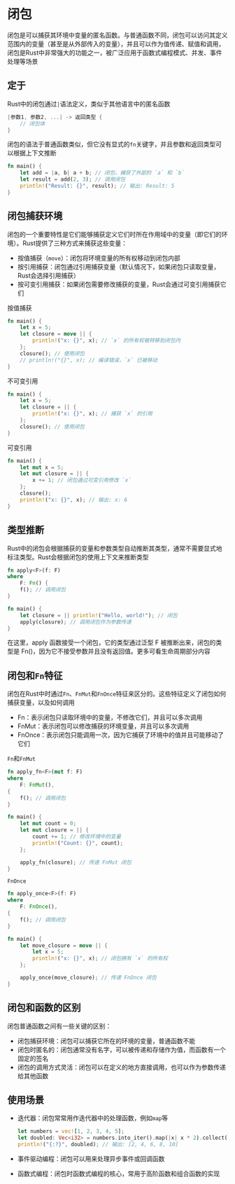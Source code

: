 # 闭包

闭包是可以捕获其环境中变量的匿名函数。与普通函数不同，闭包可以访问其定义范围内的变量（甚至是从外部传入的变量），并且可以作为值传递、赋值和调用，闭包是Rust中非常强大的功能之一，被广泛应用于函数式编程模式、并发、事件处理等场景

## 定于

Rust中的闭包通过`|`语法定义，类似于其他语言中的匿名函数

```rust
|参数1, 参数2, ...| -> 返回类型 {
    // 闭包体
}

```

闭包的语法于普通函数类似，但它没有显式的`fn`关键字，并且参数和返回类型可以根据上下文推断

```rust
fn main() {
    let add = |a, b| a + b; // 闭包，捕获了外部的 `a` 和 `b`
    let result = add(2, 3); // 调用闭包
    println!("Result: {}", result); // 输出: Result: 5
}

```

## 闭包捕获环境

闭包的一个重要特性是它们能够捕获定义它们时所在作用域中的变量（即它们的环境）。Rust提供了三种方式来捕获这些变量：

- 按值捕获（`move`）：闭包将环境变量的所有权移动到闭包内部
- 按引用捕获：闭包通过引用捕获变量（默认情况下，如果闭包只读取变量，Rust会选择引用捕获）
- 按可变引用捕获：如果闭包需要修改捕获的变量，Rust会通过可变引用捕获它们

按值捕获

```rust
fn main() {
    let x = 5;
    let closure = move || {
        println!("x: {}", x); // `x` 的所有权被转移到闭包内
    };
    closure(); // 使用闭包
    // println!("{}", x); // 编译错误，`x` 已被移动
}

```

不可变引用

```rust
fn main() {
    let x = 5;
    let closure = || {
        println!("x: {}", x); // 捕获 `x` 的引用
    };
    closure(); // 使用闭包
}

```

可变引用

```rust
fn main() {
    let mut x = 5;
    let mut closure = || {
        x += 1; // 闭包通过可变引用修改 `x`
    };
    closure();
    println!("x: {}", x); // 输出: x: 6
}

```

## 类型推断

Rust中的闭包会根据捕获的变量和参数类型自动推断其类型，通常不需要显式地标注类型。Rust会根据闭包的使用上下文来推断类型

```rust
fn apply<F>(f: F)
where
    F: Fn() {
    f(); // 调用闭包
}

fn main() {
    let closure = || println!("Hello, world!"); // 闭包
    apply(closure); // 调用闭包作为参数传递
}

```

在这里，apply 函数接受一个闭包，它的类型通过泛型 F 被推断出来，闭包的类型是 Fn()，因为它不接受参数并且没有返回值。更多可看生命周期部分内容

## 闭包和`Fn`特征

闭包在Rust中时通过`Fn`、`FnMut`和`FnOnce`特征来区分的。这些特征定义了闭包如何捕获变量，以及如何调用

- Fn：表示闭包只读取环境中的变量，不修改它们，并且可以多次调用
- FnMut：表示闭包可以修改捕获的环境变量，并且可以多次调用
- FnOnce：表示闭包只能调用一次，因为它捕获了环境中的值并且可能移动了它们

`Fn`和`FnMut`

```rust
fn apply_fn<F>(mut f: F)
where
    F: FnMut(),
{
    f(); // 调用闭包
}

fn main() {
    let mut count = 0;
    let mut closure = || {
        count += 1; // 修改环境中的变量
        println!("Count: {}", count);
    };

    apply_fn(closure); // 传递 FnMut 闭包
}

```

`FnOnce`

```rust
fn apply_once<F>(f: F)
where
    F: FnOnce(),
{
    f(); // 调用闭包
}

fn main() {
    let move_closure = move || {
        let x = 5;
        println!("x: {}", x); // 闭包拥有 `x` 的所有权
    };

    apply_once(move_closure); // 传递 FnOnce 闭包
}

```

## 闭包和函数的区别

闭包普通函数之间有一些关键的区别：

- 闭包捕获环境：闭包可以捕获它所在的环境的变量，普通函数不能
- 闭包时匿名的：闭包通常没有名字，可以被传递和存储作为值，而函数有一个固定的签名
- 闭包的调用方式灵活：闭包可以在定义的地方直接调用，也可以作为参数传递给其他函数

## 使用场景

- 迭代器：闭包常常用作迭代器中的处理函数，例如`map`等

  ```rust
  let numbers = vec![1, 2, 3, 4, 5];
  let doubled: Vec<i32> = numbers.into_iter().map(|x| x * 2).collect();
  println!("{:?}", doubled); // 输出: [2, 4, 6, 8, 10]
  ```

- 事件驱动编程：闭包可以用来处理异步事件或回调函数
- 函数式编程：闭包时函数式编程的核心，常用于高阶函数和组合函数的实现
